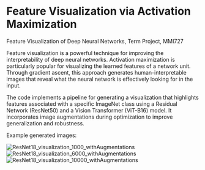 # Feature Visualization via Activation Maximization
Feature Visualization of Deep Neural Networks, Term Project, MMI727

Feature visualization is a powerful technique for improving the interpretability of deep neural networks. Activation maximization is particularly popular for visualizing the learned features of a network unit. Through gradient ascent, this approach generates human-interpretable images that reveal what the neural network is effectively looking for in the input.

The code implements a pipeline for generating a visualization that highlights features associated with a specific ImageNet class using a Residual Network (ResNet50) and a Vision Transformer (ViT-B16) model. It incorporates image augmentations during optimization to improve generalization and robustness.

Example generated images:

![ResNet18_visualization_1000_withAugmentations](https://github.com/user-attachments/assets/6099ad4d-c0aa-485d-ae0f-1c738808d862)
![ResNet18_visualization_6000_withAugmentations](https://github.com/user-attachments/assets/91105482-5787-4839-89d6-4ade93c5bcd5)
![ResNet18_visualization_10000_withAugmentations](https://github.com/user-attachments/assets/692443c9-8305-4c02-a03f-17adf081cb67)


